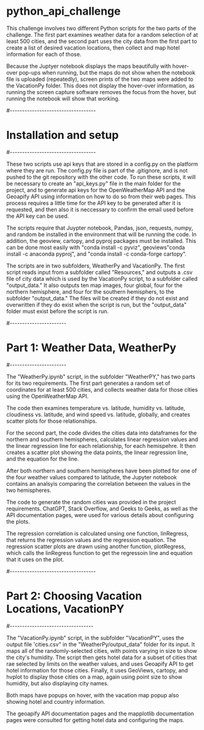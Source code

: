 # python_api_challenge

This challenge involves two different Python scripts for the two parts of the challenge.  The first part examines weather data for a random selection of at least 500 cities, and the second part uses the city data from the first part to create a list of desired vacation locations, then collect and map hotel information for each of those.

Because the Juptyer notebook displays the maps beautifully with hover-over pop-ups when running, but the maps do not show when the notebook file is uploaded (repeatedly), screen prints of the two maps were
added to the VacationPy folder.  This does not display the hover-over information, as running the screen capture software removes the focus from the hover, but running the notebook will show that working.

#-----------------------------------
#  Installation and setup
#-----------------------------------

These two scripts use api keys that are stored in a config.py on the platform where they are run.  The config.py file is part of the .gitignore, and is not pushed to the git repository with the other code.  To run these scripts, it will be necessary to create an "api_keys.py"
file in the main folder for the project, and to generate api keys for the OpenWeatherMap API and the Geoapify API using information on how to do so from their web pages.  This process requires a little time for the API key to be generated after it is requested, and then also it is
neccessary to confirm the email used before the API key can be used.   

The scripts require that Juypter notebook, Pandas, json, requests, numpy, and random be installed in the environment that will be running the code.  In addition, the geoview, cartopy, and pyproj packages must be installed.  This can be done most easily with "conda install -c pyviz", geoviews"conda install -c anaconda pyproj", and "conda install -c conda-forge cartopy".

The scripts are in two subfolders, WeatherPy and VacationPy.  The first script reads input from a subfolder called "Resources," and outputs a .csv file of city data which is used by the VacationPy script, to a subfolder called "output_data."  It also outputs ten map images, four global, four for the northern hemisphere, and four for the southern hemisphers, to the subfolder "output_data."  The files will be created if they do not exist and overwritten if they do exist when the script is run, but the "output_data" folder must exist before the script is run.

#-----------------------
#  Part 1:  Weather Data, WeatherPy
#-----------------------

The "WeatherPy.ipynb" script, in the subfolder "WeatherPY," has two parts for its two requirements.  The first part generates a random set of coordinates for at least 500 cities, and collects weather data for those cities using the OpenWeatherMap API.  

The code then examines temperature vs. latitude, humidity vs. latitude, cloudiness vs. latitude, and wind speed vs. latitude, globally, and creates scatter plots for those relationships.  

For the second part, the code divides the cities data into dataframes for the northern and southern hemispheres, calculates linear regression values and the linear regression line for each relationship, for each hemispehre.  It then creates a scatter plot showing the data points, the linear regression line, and the equation for the line.   

After both northern and southern hemispheres have been plotted for one of the four weather values compared to latitude, the Jupyter notebook contains an analsyis comparing the correlation between the values in the two hemispheres.
 
The code to generate the random cities was provided in the project requirements.  ChatGPT, Stack Overflow, and Geeks to Geeks, as well as the API documentation pages, were used for various details about configuring the plots.

The regression correlation is calculated unsing one function, linRegress, that returns the regression values and the regression equation.  The regression scatter plots are drawn using another function, plotRegress, which calls the linRegress function to get the regressoin line and equation that it uses on the plot.

#-----------------------------------
#  Part 2:  Choosing Vacation Locations, VacationPY
#----------------------------------

The "VacationPy.ipynb" script, in the subfolder "VacationPY", uses the output file 'cities.csv" in the "WeatherPy/output_data" folder for its input.  It maps all of the randomly-selected cities, with points varying in size to show the city's humidity.  The script then gets hotel data for a subset of cities that rae selected by limits on the weather values, and uses Geoapify API to get hotel information for those cities.  Finally, it uses GeoViews, cartopy, and hvplot to display those cities on a map, again using point size to show humidity, but also displaying city names.  

Both maps have popups on hover, with the vacation map popup also showing hotel and country information.

The geoapify API documentation pages and the mapplotlib documentation pages were consulted for getting hotel data and configuring the maps.